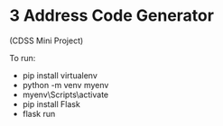 # 3 Address Code Generator

(CDSS Mini Project)

To run:
- pip install virtualenv
- python -m venv myenv
- myenv\Scripts\activate
- pip install Flask
- flask run
